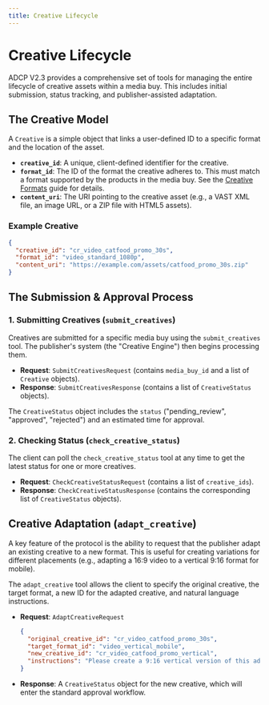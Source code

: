 ```yaml
---
title: Creative Lifecycle
---
```


# Creative Lifecycle

ADCP V2.3 provides a comprehensive set of tools for managing the entire lifecycle of creative assets within a media buy. This includes initial submission, status tracking, and publisher-assisted adaptation.

## The Creative Model

A `Creative` is a simple object that links a user-defined ID to a specific format and the location of the asset.

- **`creative_id`**: A unique, client-defined identifier for the creative.
- **`format_id`**: The ID of the format the creative adheres to. This must match a format supported by the products in the media buy. See the [Creative Formats](creative-formats.md) guide for details.
- **`content_uri`**: The URI pointing to the creative asset (e.g., a VAST XML file, an image URL, or a ZIP file with HTML5 assets).

### Example Creative
```json
{
  "creative_id": "cr_video_catfood_promo_30s",
  "format_id": "video_standard_1080p",
  "content_uri": "https://example.com/assets/catfood_promo_30s.zip"
}
```

## The Submission & Approval Process

### 1. Submitting Creatives (`submit_creatives`)
Creatives are submitted for a specific media buy using the `submit_creatives` tool. The publisher's system (the "Creative Engine") then begins processing them.

- **Request**: `SubmitCreativesRequest` (contains `media_buy_id` and a list of `Creative` objects).
- **Response**: `SubmitCreativesResponse` (contains a list of `CreativeStatus` objects).

The `CreativeStatus` object includes the `status` ("pending_review", "approved", "rejected") and an estimated time for approval.

### 2. Checking Status (`check_creative_status`)
The client can poll the `check_creative_status` tool at any time to get the latest status for one or more creatives.

- **Request**: `CheckCreativeStatusRequest` (contains a list of `creative_ids`).
- **Response**: `CheckCreativeStatusResponse` (contains the corresponding list of `CreativeStatus` objects).

## Creative Adaptation (`adapt_creative`)

A key feature of the protocol is the ability to request that the publisher adapt an existing creative to a new format. This is useful for creating variations for different placements (e.g., adapting a 16:9 video to a vertical 9:16 format for mobile).

The `adapt_creative` tool allows the client to specify the original creative, the target format, a new ID for the adapted creative, and natural language instructions.

- **Request**: `AdaptCreativeRequest`
  ```json
  {
    "original_creative_id": "cr_video_catfood_promo_30s",
    "target_format_id": "video_vertical_mobile",
    "new_creative_id": "cr_video_catfood_promo_vertical",
    "instructions": "Please create a 9:16 vertical version of this ad. Focus on the cat in the first 3 seconds."
  }
  ```
- **Response**: A `CreativeStatus` object for the new creative, which will enter the standard approval workflow.

